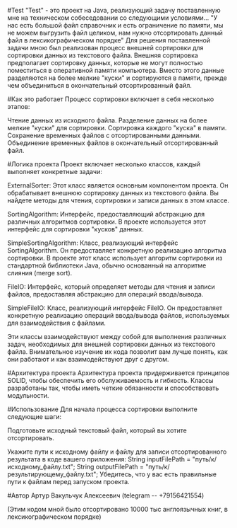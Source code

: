 #Test
"Test" - это проект на Java, реализующий задачу поставленную мне на техническом собеседовании со следующими условиями...
"У нас есть большой файл справочник и есть ограничение по памяти, мы не можем выгрузить файл целиком, нам нужно отсортировать данный файл в лексикографическом порядке"
Для решения поставленной задачи мною был реализован процесс внешней сортировки для сортировки данных из текстового файла. Внешняя сортировка предполагает сортировку данных, которые не могут полностью поместиться в оперативной памяти компьютера. Вместо этого данные разделяются на более мелкие "куски" и сортируются в памяти, прежде чем объединиться в окончательный отсортированный файл.

#Как это работает
Процесс сортировки включает в себя несколько этапов:

Чтение данных из исходного файла.
Разделение данных на более мелкие "куски" для сортировки.
Сортировка каждого "куска" в памяти.
Сохранение временных файлов с отсортированными данными.
Объединение временных файлов в окончательный отсортированный файл.

#Логика проекта
Проект включает несколько классов, каждый выполняет конкретные задачи:

ExternalSorter: Этот класс является основным компонентом проекта. Он обрабатывает внешнюю сортировку данных из текстового файла. Вы найдете методы для чтения, сортировки и записи данных в этом классе.

SortingAlgorithm: Интерфейс, предоставляющий абстракцию для различных алгоритмов сортировки. В проекте используется этот интерфейс для сортировки "кусков" данных.

SimpleSortingAlgorithm: Класс, реализующий интерфейс SortingAlgorithm. Он предоставляет конкретную реализацию алгоритма сортировки. В проекте этот класс использует алгоритм сортировки из стандартной библиотеки Java, обычно основанный на алгоритме слияния (merge sort).

FileIO: Интерфейс, который определяет методы для чтения и записи файлов, предоставляя абстракцию для операций ввода/вывода.

SimpleFileIO: Класс, реализующий интерфейс FileIO. Он предоставляет конкретную реализацию операций ввода/вывода файлов, используемых для взаимодействия с файлами.

Эти классы взаимодействуют между собой для выполнения различных задач, необходимых для внешней сортировки данных из текстового файла. Внимательное изучение их кода позволит вам лучше понять, как они работают и как взаимодействуют друг с другом.

#Архитектура проекта
Архитектура проекта придерживается принципов SOLID, чтобы обеспечить его обслуживаемость и гибкость. Классы разработаны так, чтобы иметь четкие обязанности и способствовать модульности.

#Использование
Для начала процесса сортировки выполните следующие шаги:

Подготовьте исходный текстовый файл, который вы хотите отсортировать.

Укажите пути к исходному файлу и файлу для записи отсортированного результата в коде вашего приложения:
String inputFilePath = "путь/к/исходному_файлу.txt";
String outputFilePath = "путь/к/результирующему_файлу.txt";
Убедитесь, что у вас есть правильные пути к файлам перед запуском проекта.


#Автор
Артур Вакульчук Алексеевич (telegram -- +79156421554)

(Этим кодом мной было отсортировано 10000 тыс англоязычных книг, в лексикографическом порядке)



